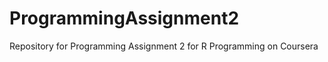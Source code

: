 ProgrammingAssignment2
======================

Repository for Programming Assignment 2 for R Programming on Coursera
